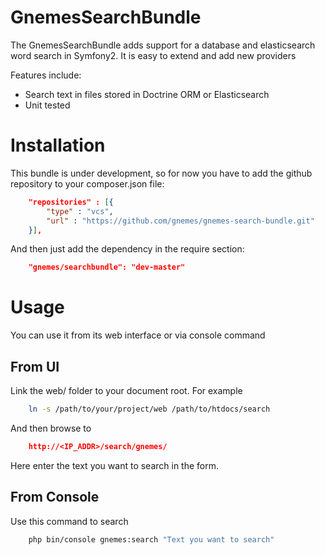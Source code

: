 GnemesSearchBundle
==================

The GnemesSearchBundle adds support for a database and elasticsearch word search in Symfony2.
It is easy to extend and add new providers 

Features include:

- Search text in files stored in Doctrine ORM or Elasticsearch
- Unit tested

Installation
============

This bundle is under development, so for now you have to add the github repository to your composer.json file:

```json
    "repositories" : [{
        "type" : "vcs",
        "url" : "https://github.com/gnemes/gnemes-search-bundle.git"
    }],
```

And then just add the dependency in the require section:

```json
    "gnemes/searchbundle": "dev-master"
```

Usage
=====

You can use it from its web interface or via console command

From UI
-------

Link the web/ folder to your document root. For example 

```bash
    ln -s /path/to/your/project/web /path/to/htdocs/search
```

And then browse to

```json
    http://<IP_ADDR>/search/gnemes/
```

Here enter the text you want to search in the form.

From Console
------------

Use this command to search

```bash
    php bin/console gnemes:search "Text you want to search"
```